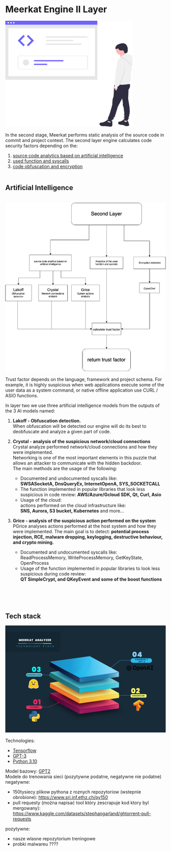 # Meerkat Engine II Layer 

<img src="undraw_code_inspection_bdl7.svg" width=400>

In the second stage, Meerkat performs static analysis of the source code in commit and project context.
The second layer engine calculates code security factors depending on the:
1. [source code analytics based on artificial intelligence](#Artifical_Intelligance)
2. [used function and syscalls](#functions_and_syscalls)
3. [code obfuscation and encryption](#obfuscation_and_encryption)
<br><br>

## Artificial Intelligence  
<br>
<img src="layer-II-diagram.png" width=700>  
<br>  

Trust factor depends on the language, framework and project schema.
For example, it is highly suspicious when web applications execute some of the user data as a system command, or native offline application use CURL / ASIO functions.
  
In layer two we use three artificial intelligence models from the outputs of the 3 AI models named:
1. **Lakoff - Obfuscation detection.**  
    When obfuscation will be detected our engine will do its best to deobfuscate and analyze a given part of code.  
      
2. **Crystal -  analysis of the suspicious network/cloud connections**  
    Crystal analyze performed network/cloud connections and how they were implemented.  
    Networking is one of the most important elements in this puzzle that allows an attacker to communicate with the hidden backdoor.    
    The main methods are the usage of the following: 
    - Documented and undocumented syscalls like:  
    **SWSASocketA, DnsQueryEx, InternetOpenA, SYS_SOCKETCALL**
    - The function implemented in popular libraries that look less suspicious in code review:
    **AWS/Azure/Gcloud SDK, Qt, Curl, Asio**
    - Usage of the cloud:  
    actions performed on the cloud infrastructure like:  
    **SNS, Aurora, S3 bucket, Kubernetes** and more...   

3. **Grice - analysis of the suspicious action performed on the system**   
    PGrice analyses actions performed at the host system and how they were implemented. 
    The main goal is to detect: **potential process injection, RCE, malware dropping, keylogging, destructive behaviour, and crypto mining.** 
    - Documented and undocumented syscalls like:  
    ReadProcessMemory, WriteProcessMemory, GetKeyState, OpenProcess  
    - Usage of the function implemented in popular libraries to look less suspicious during code review:  
    **QT SimpleCrypt, and QKeyEvent and some of the boost functions**

<br><br><br>
## Tech stack
![tech_stack](tech_stack.png)

Technologies:  
- [Tensorflow](https://www.tensorflow.org/)  
- [GPT-3](https://huggingface.co/)  
- [Python 3.10](https://www.python.org/)




Model bazowy: [GPT2](https://huggingface.co/gpt2)  
Modele do trenowania sieci (pozytywne podatne, negatywne nie podatne)  
negatywne:  
- 150tysiecy plikow pythona z roznych repozytoriow (wstepnie obrobione): https://www.sri.inf.ethz.ch/py150  
- pull requesty (można napisać tool który zescrapuje kod ktory byl mergowany): https://www.kaggle.com/datasets/stephangarland/ghtorrent-pull-requests  
  
pozytywne:  
- nasze wlasne repozytorium treningowe  
- probki malwareu ????  
